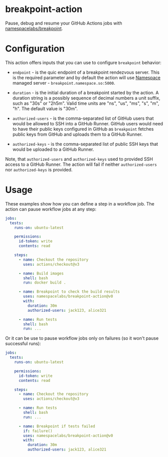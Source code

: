 # breakpoint-action

Pause, debug and resume your GitHub Actions jobs with [namespacelabs/breakpoint](https://github.com/namespacelabs/breakpoint).

# Configuration
This action offers inputs that you can use to configure  `breakpoint` behavior:

* `endpoint` - is the quic endpoint of a breakpoint rendezvous server. This is
  the required parameter and by default the action will use [Namespace](https://namespace.so)
  managed server - `breakpoint.namespace.so:5000`.

* `duration` - is the initial duration of a breakpoint started by the action.
  A duration string is a possibly sequence of decimal numbers a unit suffix,
  such as "30s" or "2h5m". Valid time units are "ns", "us", "ms", "s", "m", "h".
  The default value is "30m".

* `authorized-users` - is the comma-separated list of GitHub users that would be
  allowed to SSH into a GitHub Runner. GitHub users would need to have their
  public keys configured in GitHub as `breakpoint` fetches public keys from
  GitHub and uploads them to a GitHub Runner.

* `authorized-keys` - is the comma-separated list of public SSH keys that would
  be uploaded to a GitHub Runner.

Note, that `authorized-users` and `authorized-keys` used to provided SSH access
to a GitHub Runner. The action will fail if neither `authorized-users` nor
`authorized-keys` is provided.

# Usage

These examples show how you can define a step in a workflow job. The action can
pause workflow jobs at any step:

```yaml
jobs:
  tests:
    runs-on: ubuntu-latest

    permissions:
      id-token: write
      contents: read

    steps:
      - name: Checkout the repository
        uses: actions/checkout@v3

      - name: Build images
        shell: bash
        run: docker build .

      - name: Breakpoint to check the build results
        uses: namespacelabs/breakpoint-action@v0
        with:
          duration: 30m
          authorized-users: jack123, alice321

      - name: Run tests
        shell: bash
        run: ...
```

Or it can be use to pause workflow jobs only on failures (so it won't pause
successful runs):

```yaml
jobs:
  tests:
    runs-on: ubuntu-latest

    permissions:
      id-token: write
      contents: read

    steps:
      - name: Checkout the repository
        uses: actions/checkout@v3

      - name: Run tests
        shell: bash
        run: ...

      - name: Breakpoint if tests failed
        if: failure()
        uses: namespacelabs/breakpoint-action@v0
        with:
          duration: 30m
          authorized-users: jack123, alice321
```
